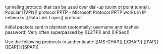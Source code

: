 tunneling protocol that can be used over dial-up (point ot point tunnel). Popular [[VPN]] protocol
PPTP - Microsoft Protocol
PPTP works in IP networks
[[Data Link Layer]] protocol

Initial packets sent in plaintext (potentially: username and hashed password)
Very often superpassed by [[L2TP]] and [[IPSec]]

Use the following protocols to authenticate:
[[MS-CHAP]] [[CHAP]] [[PAP]] [[EAP]] [[SPAP]]
